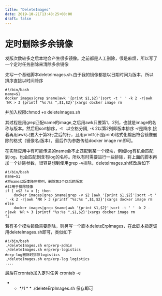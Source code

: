 ```yaml
---
title: "DeleteImages"
date: 2019-10-21T13:48:25+08:00
draft: false
---
```


# 定时删除多余镜像

发版次数较多之后本地会产生很多镜像。之前都是人工删除，很是麻烦，所以写了一个定时任务删除来清除多余镜像

先写一个基础脚本deleteImages.sh.由于我的镜像都是以日期时间为版本，所以排序直接以时间降序

````shell
#!/bin/bash
name=$1
docker images|grep $name|awk '{print $1,$2}'|sort -t ' ' -k 2 -r|awk 'NR > 3 {printf "%s:%s ",$1,$2}'|xargs docker image rm
````
并加入权限chmod +x deleteImages.sh

其过程是用grep匹配name的image,之后用awk只要第1，2列，也就是image的名称与版本。然后用sort排序，-t ` `以空格分隔, -k 2以第2列即版本排序 -r是降序,接着再用awk只要大于第3行之后的行，且用printf(不是print)格式化输出符合镜像删除的格式（镜像名:版本），最后作为参数传给docker image rm即可。

在实际应用中有可能传递的name会不止匹配到某一个模块，例如log有机会匹配到log，也会匹配到含有log的名称。所以有时需要进行一些排除，将上面的脚本再加一个排除参数，很容易想到使用grep -v排除，deleteImages.sh修改后如下

````shell
#!/bin/bash
name=$1
#将name以版本降序排列，删除第3个以后的版本
#$2用于排除镜像
if [ x$2 != x ]; then
    docker images|grep $name|grep -v $2 |awk '{print $1,$2}'|sort -t ' ' -k 2 -r|awk 'NR > 3 {printf "%s:%s ",$1,$2}'|xargs docker image rm
else
    docker images|grep $name|awk '{print $1,$2}'|sort -t ' ' -k 2 -r|awk 'NR > 3 {printf "%s:%s ",$1,$2}'|xargs docker image rm
fi

````

若有多个模块镜像需要删除，则另写一个脚本deleteErpImages，在此脚本指定调用deleteImages.sh即可，类似如下
````shell
#!/bin/bash
./deleteImages.sh erp/erp-admin
./deleteImages.sh erp/erp-logistics
#erp-log删除时排除logistics
./deleteImages.sh erp/erp-log logistics
....
````

最后在crontab加入定时任务
crontab -e
* * */1 * * ./deleteErpImages.sh
保存即可